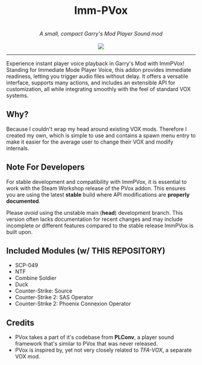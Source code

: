 <div align="center">
    <h1>Imm-PVox</h1>
    <br>
    <i>A small, compact Garry's Mod Player Sound mod</i>
    <br>
    <br>
    <img src="https://img.shields.io/badge/status-stable-green">
</div>

<hr>

Experience instant player voice playback in Garry's Mod with ImmPVox! Standing for Immediate Mode Player Voice, this addon provides immediate readiness, letting you trigger audio files without delay. It offers a versatile interface, supports many actions, and includes an extensible API for customization, all while integrating smoothly with the feel of standard VOX systems.

## Why?

Because I couldn't wrap my head around existing VOX mods. Therefore I created my own, which is simple to use and contains a spawn menu entry to make it easier for the average user to change their VOX and modify internals.

## Note For Developers

For stable development and compatibility with ImmPVox, it is essential to work with the Steam Workshop release of the PVox addon. This ensures you are using the latest **stable** build where API modifications are **properly documented**.

Please *avoid* using the unstable main (**head**) development branch. This version often lacks documentation for recent changes and may include incomplete or different features compared to the stable release ImmPVox is built upon.

## Included Modules (w/ THIS REPOSITORY)

* SCP-049
* NTF
* Combine Soldier
* Duck
* Counter-Strike: Source
* Counter-Strike 2: SAS Operator
* Counter-Strike 2: Phoenix Connexion Operator

## Credits

* PVox takes a part of it's codebase from **PLConv**, a player sound framework that's similar to PVox that was never released.
* PVox is inspired by, yet not very closely related to *TFA-VOX*, a separate VOX mod.
